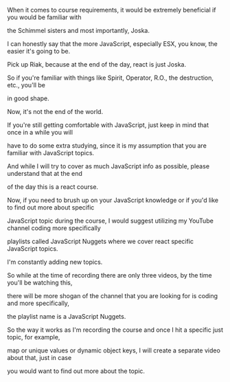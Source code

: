 When it comes to course requirements, it would be extremely beneficial if you would be familiar with

the Schimmel sisters and most importantly, Joska.

I can honestly say that the more JavaScript, especially ESX, you know, the easier it's going to be.

Pick up Riak, because at the end of the day, react is just Joska.

So if you're familiar with things like Spirit, Operator, R.O., the destruction, etc., you'll be

in good shape.

Now, it's not the end of the world.

If you're still getting comfortable with JavaScript, just keep in mind that once in a while you will

have to do some extra studying, since it is my assumption that you are familiar with JavaScript topics.

And while I will try to cover as much JavaScript info as possible, please understand that at the end

of the day this is a react course.

Now, if you need to brush up on your JavaScript knowledge or if you'd like to find out more about specific

JavaScript topic during the course, I would suggest utilizing my YouTube channel coding more specifically

playlists called JavaScript Nuggets where we cover react specific JavaScript topics.

I'm constantly adding new topics.

So while at the time of recording there are only three videos, by the time you'll be watching this,

there will be more shogan of the channel that you are looking for is coding and more specifically,

the playlist name is a JavaScript Nuggets.

So the way it works as I'm recording the course and once I hit a specific just topic, for example,

map or unique values or dynamic object keys, I will create a separate video about that, just in case

you would want to find out more about the topic.

